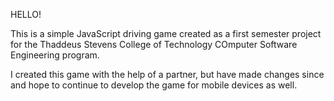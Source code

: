 HELLO!

This is a simple JavaScript driving game created as a first semester project for the Thaddeus Stevens College of Technology COmputer Software Engineering program.

I created this game with the help of a partner, but have made changes since and hope to continue to develop the game for mobile devices as well.
